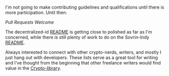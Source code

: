 I'm not going to make contributing guidelines and qualifications until there is more participation. Until then:

*Pull Requests Welcome*

The decentralized-id [README](https://github.com/infominer33/awesome-decentralized-id/) is getting close to polished as far as I'm concerned, while there is still plenty of work to do on the Sovrin-Indy [README](https://github.com/infominer33/awesome-decentralized-id/blob/master/awesome-sovrin/).

Always interested to connect with other crypto-nerds, writers, and mostly I just hang out with developers. These lists serve as a great tool for writing and I've thought from the beginning that other freelance writers would find value in the [Crypto-library](https://github.com/infominer33/Crypto-library).

